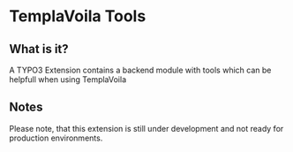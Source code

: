 TemplaVoila Tools
======================

## What is it?

A TYPO3 Extension contains a backend module with tools which can be helpfull when using TemplaVoila


## Notes

Please note, that this extension is still under development and not ready for production environments.